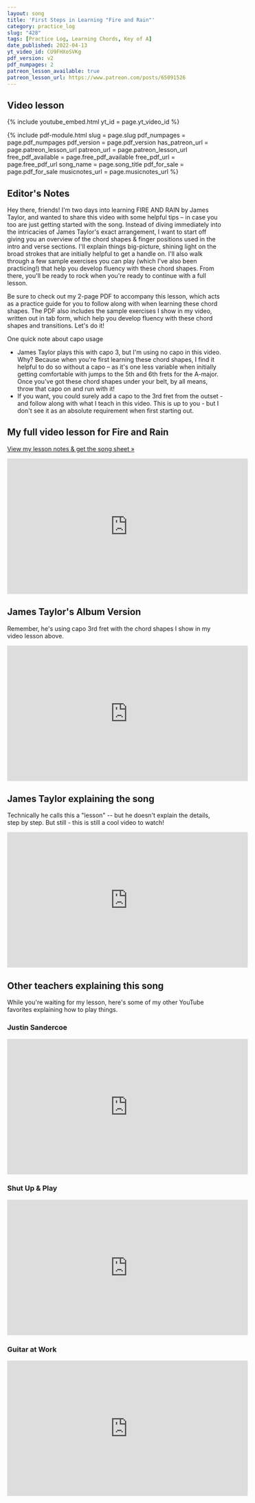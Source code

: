 ```yaml
---
layout: song
title: 'First Steps in Learning "Fire and Rain"'
category: practice_log
slug: "428"
tags: [Practice Log, Learning Chords, Key of A]
date_published: 2022-04-13
yt_video_id: CU9FHXoSVKg
pdf_version: v2
pdf_numpages: 2
patreon_lesson_available: true
patreon_lesson_url: https://www.patreon.com/posts/65091526
---
```


## Video lesson

{% include youtube_embed.html yt_id = page.yt_video_id %}

{% include pdf-module.html slug = page.slug pdf_numpages = page.pdf_numpages pdf_version = page.pdf_version has_patreon_url = page.patreon_lesson_url patreon_url = page.patreon_lesson_url free_pdf_available = page.free_pdf_available free_pdf_url = page.free_pdf_url song_name = page.song_title pdf_for_sale = page.pdf_for_sale musicnotes_url = page.musicnotes_url %}

## Editor's Notes

Hey there, friends! I'm two days into learning FIRE AND RAIN by James Taylor, and wanted to share this video with some helpful tips – in case you too are just getting started with the song. Instead of diving immediately into the intricacies of James Taylor's exact arrangement, I want to start off giving you an overview of the chord shapes & finger positions used in the intro and verse sections. I'll explain things big-picture, shining light on the broad strokes that are initially helpful to get a handle on. I'll also walk through a few sample exercises you can play (which I've also been practicing!) that help you develop fluency with these chord shapes. From there, you'll be ready to rock when you're ready to continue with a full lesson.

Be sure to check out my 2-page PDF to accompany this lesson, which acts as a practice guide for you to follow along with when learning these chord shapes. The PDF also includes the sample exercises I show in my video, written out in tab form, which help you develop fluency with these chord shapes and transitions. Let's do it!

One quick note about capo usage

- James Taylor plays this with capo 3, but I'm using no capo in this video. Why? Because when you're first learning these chord shapes, I find it helpful to do so without a capo – as it's one less variable when initially getting comfortable with jumps to the 5th and 6th frets for the A-major. Once you've got these chord shapes under your belt, by all means, throw that capo on and run with it!
- If you want, you could surely add a capo to the 3rd fret from the outset - and follow along with what I teach in this video. This is up to you - but I don't see it as an absolute requirement when first starting out.

## My full video lesson for Fire and Rain

[View my lesson notes & get the song sheet »](https://playsongnotes.com/lessons/429/)

<iframe width="560" height="315" src="https://www.youtube.com/embed/1HqpJp9rvtg" frameborder="0" allow="accelerometer; autoplay; encrypted-media; gyroscope; picture-in-picture" allowfullscreen></iframe>

## James Taylor's Album Version

Remember, he's using capo 3rd fret with the chord shapes I show in my video lesson above.

<iframe width="560" height="315" src="https://www.youtube.com/embed/EbD7lfrsY2s" frameborder="0" allow="accelerometer; autoplay; encrypted-media; gyroscope; picture-in-picture" allowfullscreen></iframe>

<!-- https://www.youtube.com/watch?v=EbD7lfrsY2s -->

## James Taylor explaining the song

Technically he calls this a "lesson" -- but he doesn't explain the details, step by step. But still - this is still a cool video to watch!

<iframe width="560" height="315" src="https://www.youtube.com/embed/OTjd4sna_4o" frameborder="0" allow="accelerometer; autoplay; encrypted-media; gyroscope; picture-in-picture" allowfullscreen></iframe>

<!-- https://www.youtube.com/watch?v=OTjd4sna_4o -->

## Other teachers explaining this song

While you're waiting for my lesson, here's some of my other YouTube favorites explaining how to play things.

### Justin Sandercoe

<iframe width="560" height="315" src="https://www.youtube.com/embed/JqGagNzr2Kc" frameborder="0" allow="accelerometer; autoplay; encrypted-media; gyroscope; picture-in-picture" allowfullscreen></iframe>

<!-- https://www.youtube.com/watch?v=JqGagNzr2Kc -->

### Shut Up & Play

<iframe width="560" height="315" src="https://www.youtube.com/embed/0T7fLc51vQw" frameborder="0" allow="accelerometer; autoplay; encrypted-media; gyroscope; picture-in-picture" allowfullscreen></iframe>

<!-- https://www.youtube.com/watch?v=0T7fLc51vQw -->

### Guitar at Work

<iframe width="560" height="315" src="https://www.youtube.com/embed/qjQhLJOGBRY" frameborder="0" allow="accelerometer; autoplay; encrypted-media; gyroscope; picture-in-picture" allowfullscreen></iframe>

<!-- https://www.youtube.com/watch?v=qjQhLJOGBRY -->
